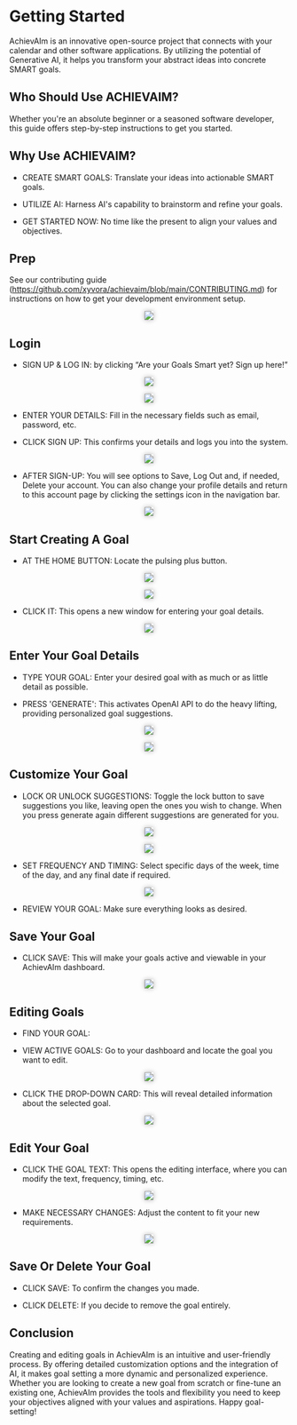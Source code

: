 # Getting Started

AchievAIm is an innovative open-source project that connects with your calendar and other software applications. By utilizing the potential of Generative AI, it helps you transform your abstract ideas into concrete SMART goals.

## Who Should Use ACHIEVAIM?

Whether you're an absolute beginner or a seasoned software developer, this guide offers step-by-step instructions to get you started.

## Why Use ACHIEVAIM?

- CREATE SMART GOALS: Translate your ideas into actionable SMART goals.

- UTILIZE AI: Harness AI's capability to brainstorm and refine your goals.

- GET STARTED NOW: No time like the present to align your values and objectives.

## Prep

See our contributing guide (<https://github.com/xyvora/achievaim/blob/main/CONTRIBUTING.md>) for instructions on how to get your development environment setup.

<p align="center"><img src="https://lh6.googleusercontent.com/Lt4Jx5H6BzdaZ2i376KnplGAfFOX7MIe8ABLCl_wzY-G9ttFiZ_Z6Ac7ZjqoKZr9kqwP759cfnceZNjvSpDzD52at2YPETgHYAPhHnmEv-0AkTdhXUe7BljSgjNNz9Kub_I9ZJKhQXr6rOiar6J-goc" style="box-shadow: 0px 0px 8px rgba(0, 0, 0, 0.3);"></p>

## Login

- SIGN UP & LOG IN: by clicking “Are your Goals Smart yet? Sign up here!”

<p align="center"><img src="https://lh4.googleusercontent.com/u3T1aMPHFml6b6x5XAPwLtMS1go9cMptkxjn7Gyuwy6a1XratgkcPACHGmXr406OgWgUsxf_oEMDvkZ3Ute5ZSFs0jdHuFP3R159EQrHzUv3gjgfoVDaCkUkPO9O9YrAcDIKUOlbQOHbFC_jRdvYHbI" style="box-shadow: 0px 0px 8px rgba(0, 0, 0, 0.3);"></p>

<p align="center"><img src="https://lh5.googleusercontent.com/8nfi4W55CqyvfVM9LyYN-TgJt9R-NHUJUV-FOeqq6IYrSxQ5CrtZT2S7q8tjWaaYckKmvf8mk98zvhOZ8iingg4VxnhP16NaaRtNQtUVHT1IotCY2IEzc8neRiR9UYyrFqnTU7LLYJij90xFfsrfCkk" style="box-shadow: 0px 0px 8px rgba(0, 0, 0, 0.3);"></p>

- ENTER YOUR DETAILS: Fill in the necessary fields such as email, password, etc.

- CLICK SIGN UP: This confirms your details and logs you into the system.

<p align="center"><img src="https://lh5.googleusercontent.com/JxFfiC1hVS4r8wo01klQKyzPzTa-ginyZBKckmRQ7b0D4X2ZJR5Ow-Bhj4WwDtMS8i68x0Ht-WFx9xK2Y1e7YJjTkzXdKKZo9d2tSZLPNlIkJQbHAEVHi0CPM02FoEVlbe5jn5q5b2xnrSNLOmRxej0" style="box-shadow: 0px 0px 8px rgba(0, 0, 0, 0.3);"></p>

- AFTER SIGN-UP: You will see options to Save, Log Out and, if needed, Delete your account. You can also change your profile details and return to this account page by clicking the settings icon in the navigation bar.

<p align="center"><img src="https://lh3.googleusercontent.com/wGPQOGK_0wVFsyX4bOP_rReN1bJk1ptukQycWEKZbyqKI1ACHkYYyaH76MGsN4X0A8-cONLPa7Z0rE3SUX0WIrUd7DMLnZLdEZK1IdtwoThmMrsoHZ8NQlsxfMNQvFVh61RGeDjvTZ8h1Xj5qafICOQ" style="box-shadow: 0px 0px 8px rgba(0, 0, 0, 0.3);"></p>

## Start Creating A Goal

- AT THE HOME BUTTON: Locate the pulsing plus button.

<p align="center"><img src="https://lh5.googleusercontent.com/B_UkbNtVQuSWd_OGdHjwgbzm2qH06PjXi_7vgBgiwFgSTpffcad1bhp3KG2qdkAMlj8dVLZITk50yfoVU8Z0vhEZNCi8Hs4MZ-mD4qpfzvI4X2rtGfiKmMYJZlZ367igMhUH176az4VO8Sih-n1k8_4" style="box-shadow: 0px 0px 8px rgba(0, 0, 0, 0.3);"></p>

<p align="center"><img src="https://lh4.googleusercontent.com/TW_TGTR12SzgKVmfy4MZwqYyKMDBrvR8Er5QfDIdHcVnz0DngZGm8RwUORGs4oKqZTB0vRnaEEwMDK5nEyyCwZkte2mqCGuEMvXwxATv9RYpzrsZq6HlJaGI84at0oC17wiMjhYhE8c4NMVt7VlpVoA" style="box-shadow: 0px 0px 8px rgba(0, 0, 0, 0.3);"></p>

- CLICK IT: This opens a new window for entering your goal details.

<p align="center"><img src="https://lh5.googleusercontent.com/lyM4ZGwxwaNqTQwREd95bAHxc5_ZEZuQlT1C12uoiCawmtZGxeDJTV1doemcMPS3V4jPMm7LOmxvQCm2dZom_vrteLg8HrxwXwDnAw7X3VTWS90S-5zHN1JdKvrXEVnQLQMAz8Pd1vSr_B3TLNWNPyc" style="box-shadow: 0px 0px 8px rgba(0, 0, 0, 0.3);"></p>

## Enter Your Goal Details

- TYPE YOUR GOAL: Enter your desired goal with as much or as little detail as possible.

- PRESS 'GENERATE': This activates OpenAI API to do the heavy lifting, providing personalized goal suggestions.

<p align="center"><img src="https://lh3.googleusercontent.com/QSNwberd4TOPXDcl5up6SDOI6viQ4mceg2fobRjeLUySWnxZYpnOZPg1GuLqjmiMi7NqKjBkKL3610u9QmRXoprWeEJm8Isfhr3Js8Elef6BInYT9qoLxucNoiyrDPa7Xk3dLyCYt99n1AH9miHUWsk" style="box-shadow: 0px 0px 8px rgba(0, 0, 0, 0.3);"></p>

<p align="center"><img src="https://lh4.googleusercontent.com/HAkNx2O6CuUYEuzo47whJHY-w4ws4Yn6A6wRxH8ZixBH5XHGd3kPUmEHRn4YIdOGYwSenRjJO7cWtwUCkJbsfL0kSmGtl8Hd2ECW7e1egNccY_Ub9-rDtz5fVH6RHVPcTKC419ANi0iSfU4UZwwYfYM" style="box-shadow: 0px 0px 8px rgba(0, 0, 0, 0.3);"></p>

## Customize Your Goal

- LOCK OR UNLOCK SUGGESTIONS: Toggle the lock button to save suggestions you like, leaving open the ones you wish to change. When you press generate again different suggestions are generated for you.

<p align="center"><img src="https://lh3.googleusercontent.com/yNDCNnSEh5b6uahQB64k7TtJKzWtm5xT-H9HVcMyRd-90Is393JCmvliKu92k1RQdHHYedjL16YfPNQUofb_Gm3Me9ix4876CwkYu7AO5mTIoSfBDKQ2shGwIjLuSpwZ--hiNDe-EKwu71c3Xio3TA8" style="box-shadow: 0px 0px 8px rgba(0, 0, 0, 0.3);"></p>

<p align="center"><img src="https://lh3.googleusercontent.com/QSNwberd4TOPXDcl5up6SDOI6viQ4mceg2fobRjeLUySWnxZYpnOZPg1GuLqjmiMi7NqKjBkKL3610u9QmRXoprWeEJm8Isfhr3Js8Elef6BInYT9qoLxucNoiyrDPa7Xk3dLyCYt99n1AH9miHUWsk" style="box-shadow: 0px 0px 8px rgba(0, 0, 0, 0.3);"></p>

- SET FREQUENCY AND TIMING: Select specific days of the week, time of the day, and any final date if required.

<p align="center"><img src="https://lh4.googleusercontent.com/Zh_R70SU0l5SrlCJ5-gglhufQCAGpw6JO_bSm4_g9H7hQUGAt1aUqoUxGsoINO58WHlrPi1TORKepvLGfAwak41FzX2s7DYwQTwjuXiRK5RehVOeE9EV6hfFXeUc3EIeyJISltpf9qVIWgthise_4jA" style="box-shadow: 0px 0px 8px rgba(0, 0, 0, 0.3);"></p>

- REVIEW YOUR GOAL: Make sure everything looks as desired.

## Save Your Goal

- CLICK SAVE: This will make your goals active and viewable in your AchievAIm dashboard.

<p align="center"><img src="https://lh5.googleusercontent.com/LjQvsPr520RcRhwZtbYgJTlLiz7MmzDuJt_STgP6Yf1s6uhjCfJz7w5nBpbyjFD1fN1lpdlzEbd9KBZt3C8jzf-3EP-dxWi-ZoVj8dLF9B7-mLGz_9w93mwDnqCpkQOOQ7QBkWlUEwT-VuqbD4n7hzg" style="box-shadow: 0px 0px 8px rgba(0, 0, 0, 0.3);"></p>

## Editing Goals

- FIND YOUR GOAL:

- VIEW ACTIVE GOALS: Go to your dashboard and locate the goal you want to edit.

<p align="center"><img src="https://lh3.googleusercontent.com/qRfc60wGKvFW-4NPDsTe4uzCcNSOwQ6fMqtIUYJBYaPuLkkCdr5DokxebeKwWrndLPNTIPzZqEDCmfbE5iWjXbw6Pkd-SNJupv6zccHFNyM3AW6k39h2HbDhvoK0ZFgab0_aXBX2L-G8to6B85B_g-k" style="box-shadow: 0px 0px 8px rgba(0, 0, 0, 0.3);"></p>

- CLICK THE DROP-DOWN CARD: This will reveal detailed information about the selected goal.

<p align="center"><img src="https://lh4.googleusercontent.com/nMlNMPIpyiVl9vaMN6D_maUPgsQFlB9zuXWGbTgo4IF7SHIHg0gxAZAZBAT519_nLTRZ8X4ym_-xBw4tSDfVdA4PoryXR2p_0mMxB2kZUwhEsqbpFzSoCKp9q7Zaf-FcOgr_2Xdt7dBqerPUEQW7DC4" style="box-shadow: 0px 0px 8px rgba(0, 0, 0, 0.3);"></p>

## Edit Your Goal

- CLICK THE GOAL TEXT: This opens the editing interface, where you can modify the text, frequency, timing, etc.

<p align="center"><img src="https://lh6.googleusercontent.com/E8JloXZkjtZo5FNt8paFQ6ciRbsZagdcesYEB3o0zjuXlDgYlYq3i6BBCfi7Cdq3Fh1IB9hrJXTsOC7cgzG7YIhRavAiGyQboDbo00ja_gV_EiJHwDgE7jscVdTzDLrN46wkpbMMTrCdteHLR104B1U" style="box-shadow: 0px 0px 8px rgba(0, 0, 0, 0.3);"></p>

- MAKE NECESSARY CHANGES: Adjust the content to fit your new requirements.

<p align="center"><img src="https://lh3.googleusercontent.com/p5WsaXM_pkzq-pnwiBdsLGl7HI-0eAg9VKyqN2yoPRnVxEd_BL2b2Y5zbj-ulbbV4jbivjM5uxa63t4Eeq8BhVhvYdqEcwvBJeV-NXOQrylr4-1Pn_pddr7a468i5PkUpQ18sPa9hOMn2ZOumHlOT2g" style="box-shadow: 0px 0px 8px rgba(0, 0, 0, 0.3);"></p>

## Save Or Delete Your Goal

- CLICK SAVE: To confirm the changes you made.

- CLICK DELETE: If you decide to remove the goal entirely.

## Conclusion

Creating and editing goals in AchievAIm is an intuitive and user-friendly process. By offering detailed customization options and the integration of AI, it makes goal setting a more dynamic and personalized experience. Whether you are looking to create a new goal from scratch or fine-tune an existing one, AchievAIm provides the tools and flexibility you need to keep your objectives aligned with your values and aspirations. Happy goal-setting!
